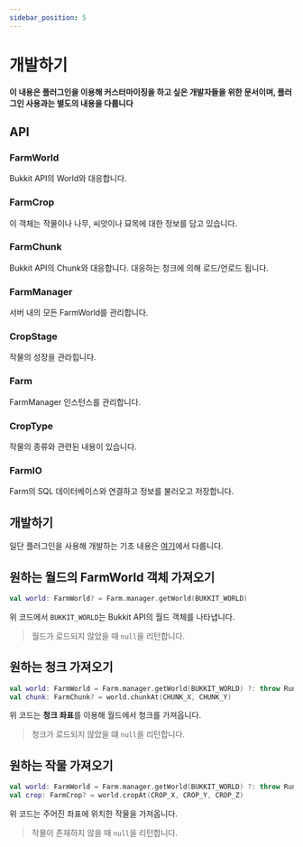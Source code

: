 ```yaml
---
sidebar_position: 5
---
```


# 개발하기

**이 내용은 플러그인을 이용해 커스터마이징을 하고 싶은 개발자들을 위한 문서이며, 플러그인 사용과는 별도의 내용을 다룹니다**

## API

### FarmWorld
Bukkit API의 World와 대응합니다.

### FarmCrop
이 객체는 작물이나 나무, 씨앗이나 묘목에 대한 정보를 담고 있습니다.

### FarmChunk
Bukkit API의 Chunk와 대응합니다. 대응하는 청크에 의해 로드/언로드 됩니다.

### FarmManager
서버 내의 모든 FarmWorld를 관리합니다.

### CropStage
작물의 성장을 관라힙니다.

### Farm
FarmManager 인스턴스를 관리합니다.

### CropType
작물의 종류와 관련된 내용이 있습니다.

### FarmIO
Farm의 SQL 데이터베이스와 연결하고 정보를 불러오고 저장합니다.

## 개발하기
일단 플러그인을 사용해 개발하는 기초 내용은 [여기](../Develop-Plugins)에서 다룹니다.

## 원하는 월드의 FarmWorld 객체 가져오기
```kotlin
val world: FarmWorld? = Farm.manager.getWorld(BUKKIT_WORLD)
```
위 코드에서 `BUKKIT_WORLD`는 Bukkit API의 월드 객체를 나타냅니다.

> 월드가 로드되지 않았을 때 `null`을 리턴합니다. 

## 원하는 청크 가져오기

```kotlin
val world: FarmWorld = Farm.manager.getWorld(BUKKIT_WORLD) ?: throw RuntimeException("World Not Initialized")
val chunk: FarmChunk? = world.chunkAt(CHUNK_X, CHUNK_Y)
```
위 코드는 **청크 좌표**를 이용해 월드에서 청크를 가져옵니다.

> 청크가 로드되지 않았을 떄 `null`을 리턴합니다.

## 원하는 작물 가져오기

```kotlin
val world: FarmWorld = Farm.manager.getWorld(BUKKIT_WORLD) ?: throw RuntimeException("World Not Initialized")
val crop: FarmCrop? = world.cropAt(CROP_X, CROP_Y, CROP_Z)
```
위 코드는 주어진 좌표에 위치한 작물을 가져옵니다.

> 작물이 존재하지 않을 때 `null`을 리턴합니다.


